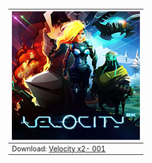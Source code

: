 <!--Velocity x2-->

| ![Velocity x2 - 001](/icon/preview/v/Velocity-x2-icon-001-[010002800B818000].jpg) |
| --- |
| Download: [Velocity x2- 001](../../../raw/main/icon/zip/Velocity-x2-icon-001-[010002800B818000].zip) |